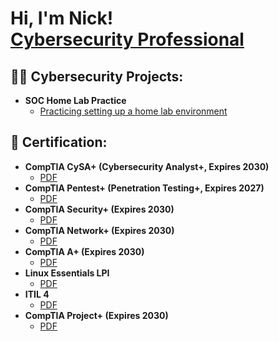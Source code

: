<h1>Hi, I'm Nick! <br/><a href="https://www.linkedin.com/in/NicholasMGrady/">Cybersecurity Professional</a></h1>

<h2>👨‍💻 Cybersecurity Projects:</h2>

- <b>SOC Home Lab Practice</b>
  - [Practicing setting up a home lab environment](https://github.com/NicholasGrady/SOCHomeLab/)

<h2>📜 Certification:</h2>

- <b>CompTIA CySA+ (Cybersecurity Analyst+, Expires 2030)</b>
  - [PDF](https://github.com/NicholasGrady/Certificates/blob/main/CompTIA%20CySA%2B%20ce%20certificate.pdf)
- <b>CompTIA Pentest+ (Penetration Testing+, Expires 2027)</b>
  - [PDF](https://github.com/NicholasGrady/Certificates/blob/main/CompTIA%20PenTest%2B%20ce%20certificate.pdf)
- <b>CompTIA Security+ (Expires 2030)</b>
  - [PDF](https://github.com/NicholasGrady/Certificates/blob/main/CompTIA%20Security%2B%20ce%20certificate.pdf)
- <b>CompTIA Network+ (Expires 2030)</b>
  - [PDF](https://github.com/NicholasGrady/Certificates/blob/main/CompTIA%20Network%2B%20ce%20certificate.pdf)
- <b>CompTIA A+ (Expires 2030)</b>
  - [PDF](https://github.com/NicholasGrady/Certificates/blob/main/CompTIA%20A%2B%20ce%20certificate.pdf)
- <b>Linux Essentials LPI</b>
  - [PDF](https://github.com/NicholasGrady/Certificates/blob/main/LE-1.pdf)
- <b>ITIL 4</b>
  - [PDF](https://github.com/NicholasGrady/Certificates/blob/main/e-cert.pdf)
- <b>CompTIA Project+ (Expires 2030)</b>
  - [PDF](https://github.com/NicholasGrady/Certificates/blob/main/CompTIA%20Project%2B%20certificate.pdf)


<!--
**NicholasGrady/NicholasGrady** is a ✨ _special_ ✨ repository because its `README.md` (this file) appears on your GitHub profile.

Here are some ideas to get you started:

- 🔭 I’m currently working on ...
- 🌱 I’m currently learning ...
- 👯 I’m looking to collaborate on ...
- 🤔 I’m looking for help with ...
- 💬 Ask me about ...
- 📫 How to reach me: ...
- 😄 Pronouns: ...
- ⚡ Fun fact: ...
-->

